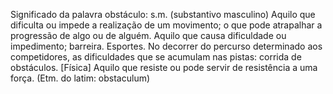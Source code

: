 Significado da palavra obstáculo:
s.m. (substantivo masculino)
Aquilo que dificulta ou impede a realização de um movimento; o que pode atrapalhar a progressão de algo ou de alguém.
Aquilo que causa dificuldade ou impedimento; barreira.
Esportes. No decorrer do percurso determinado aos competidores, as dificuldades que se acumulam nas pistas: corrida de obstáculos.
[Física] Aquilo que resiste ou pode servir de resistência a uma força.
(Etm. do latim: obstaculum)

